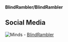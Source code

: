 **BlindRambler/BlindRambler**

[//]: # (https://github.com/BlindRambler/BlindRambler.git)

## Social Media  
![Minds](https://img.shields.io/badge/Minds-FED12F.svg?style=for-the-badge&logo=Minds&logoColor=black) - [BlindRambler](https://www.minds.com/BlindRambler)
